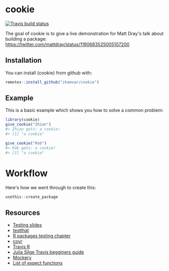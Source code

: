 
# cookie

  <!-- badges: start -->
  [![Travis build status](https://travis-ci.org/zkamvar/cookie.svg?branch=master)](https://travis-ci.org/zkamvar/cookie)
  <!-- badges: end -->

The goal of cookie is to give a live demonstration for Matt Dray's talk about 
building a package: https://twitter.com/mattdray/status/1190683525005107200

## Installation

You can install {cookie} from github with:

```r
remotes::install_github("zkamvar/cookie")
```

## Example

This is a basic example which shows you how to solve a common problem:

``` r
library(cookie)
give_cookie("Zhian")
#> Zhian gets: a cookie!
#> [1] "a cookie"

give_cookie("Rob")
#> Rob gets: a cookie!
#> [1] "a cookie"
```

# Workflow

Here's how we went through to create this:

```r
usethis::create_package
```

## Resources

* [Testing slides](https://github.com/r-ash/testing)
* [testthat](https://testthat.r-lib.org/)
* [R packages testing chapter](http://r-pkgs.had.co.nz/tests.html)
* [covr](https://github.com/r-lib/covr)
* [Travis R](https://docs.travis-ci.com/user/languages/r/)
* [Julia Silge Travis begginers guide](https://juliasilge.com/blog/beginners-guide-to-travis/)
* [Mockery](https://github.com/r-lib/mockery)
* [List of expect functions](https://testthat.r-lib.org/reference/index.html)


